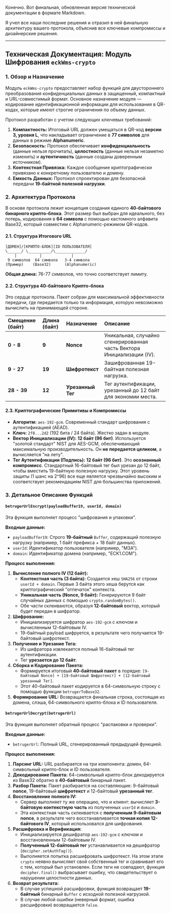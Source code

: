 Конечно. Вот финальная, обновленная версия технической документации в формате Markdown.

Я учел все наши последние решения и отразил в ней финальную архитектуру вашего протокола, объяснив все ключевые компромиссы и дизайнерские решения.

---

## Техническая Документация: Модуль Шифрования `eckWms-crypto`

### 1. Обзор и Назначение

Модуль `eckWms-crypto` предоставляет набор функций для двустороннего преобразования конфиденциальных данных в защищенный, компактный и URL-совместимый формат. Основное назначение модуля — кодирование идентификационной информации для использования в QR-кодах, которые имеют строгие ограничения по объему данных.

Протокол разработан с учетом следующих ключевых требований:

1.  **Компактность:** Итоговый URL должен умещаться в QR-код **версии 3, уровня L**, что накладывает ограничение в **77 символов** для данных в режиме **Alphanumeric**.
2.  **Безопасность:** Протокол обеспечивает **конфиденциальность** (данные нельзя прочитать), **целостность** (данные нельзя незаметно изменить) и **аутентичность** (данные созданы доверенным источником).
3.  **Контекстная Привязка:** Каждое сообщение криптографически привязано к конкретному пользователю и домену.
4.  **Емкость Данных:** Протокол спроектирован для безопасной передачи **19-байтной полезной нагрузки**.

### 2. Архитектура Протокола

В основе протокола лежит концепция создания единого **40-байтового бинарного крипто-блока**. Этот размер был выбран для идеального, без потерь, кодирования в **64 символа** с помощью кастомного алфавита Base32, который совместим с Alphanumeric-режимом QR-кодов.

#### 2.1. Структура Итогового URL

```
[ДОМЕН]/[КРИПТО-БЛОК][ID ПОЛЬЗОВАТЕЛЯ]
\______/ \__________/\_____________/
    |          |             |
 9 символов  64 символа   3-4 символа
(Пример)    (Base32)      (Alphanumeric)
```
**Общая длина:** 76-77 символов, что точно соответствует лимиту.

#### 2.2. Структура 40-байтового Крипто-блока

Это сердце протокола. Пакет собран для максимальной эффективности передачи, где передается только та информация, которую невозможно вычислить на принимающей стороне.

| Смещение (байт) | Длина (байт) | Назначение | Описание |
| :--- | :--- | :--- | :--- |
| **0 - 8** | **9** | **Nonce** | Уникальная, случайно сгенерированная часть Вектора Инициализации (IV). |
| **9 - 27** | **19** | **Шифротекст** | Зашифрованная 19-байтная полезная нагрузка. |
| **28 - 39** | **12** | **Урезанный Тег** | Тег аутентификации, урезанный до 12 байт для экономии места. |

#### 2.3. Криптографические Примитивы и Компромиссы

*   **Алгоритм:** `aes-192-gcm`. Современный стандарт шифрования с аутентификацией (AEAD).
*   **Ключ:** `2f8...2d2` (192 бита / 24 байта). Жестко задан в модуле.
*   **Вектор Инициализации (IV):** **12 байт (96 бит)**. Используется "золотой стандарт" NIST для AES-GCM, обеспечивающий максимальную производительность. Он **не передается целиком**, а вычисляется "на лету".
*   **Тег Аутентификации (Подпись):** **12 байт (96 бит)**. Это **осознанный компромисс**. Стандартный 16-байтовый тег был урезан до 12 байт, чтобы вместить 19-байтную полезную нагрузку. Этот уровень защиты (1 шанс на 2^96) все еще является чрезвычайно высоким и соответствует рекомендациям NIST для большинства приложений.

### 3. Детальное Описание Функций

#### `betrugerUrlEncrypt(payloadBuffer19, userId, domain)`

Эта функция выполняет процесс "шифрования и упаковки".

**Входные данные:**
*   `payloadBuffer19`: Строго **19-байтный** `Buffer`, содержащий полезную нагрузку (например, 1 байт префикса + 18 байт данных).
*   `userId`: Идентификатор пользователя (например, "M3A").
*   `domain`: Идентификатор домена (например, "ECK1.COM").

**Процесс выполнения:**

1.  **Вычисление полного IV (12 байт):**
    *   **Контекстная часть (3 байта):** Создается хеш `SHA256` от строки `userId + domain`. Первые 3 байта этого хеша берутся как криптографический "отпечаток" контекста.
    *   **Уникальная часть (Nonce, 9 байт):** Генерируются 9 байт случайных данных с помощью `crypto.randomBytes()`.
    *   Обе части склеиваются, образуя **12-байтовый** вектор, который будет передан в шифратор.
2.  **Шифрование:**
    *   Инициализируется шифратор `aes-192-gcm` с ключом и вычисленным 12-байтовым IV.
    *   19-байтный payload шифруется, в результате чего получается 19-байтовый шифротекст.
3.  **Получение и Урезание Тега:**
    *   Из шифратора извлекается полный 16-байтовый тег аутентификации.
    *   Тег **урезается до 12 байт**.
4.  **Сборка и Кодирование Пакета:**
    *   Формируется итоговый **40-байтовый пакет** в порядке: `[9-байтовый Nonce] + [19-байтовый Шифротекст] + [12-байтовый урезанный Тег]`.
    *   Этот 40-байтовый пакет кодируется в 64-символьную строку с помощью функции `betrugerToBase32`.
5.  **Формирование URL:** Возвращается финальная строка, состоящая из домена, слэша, 64-символьного крипто-блока и ID пользователя.

#### `betrugerUrlDecrypt(betrugerUrl)`

Эта функция выполняет обратный процесс "распаковки и проверки".

**Входные данные:**
*   `betrugerUrl`: Полный URL, сгенерированный предыдущей функцией.

**Процесс выполнения:**

1.  **Парсинг URL:** URL разбирается на три компонента: домен, 64-символьный крипто-блок и ID пользователя.
2.  **Декодирование Пакета:** 64-символьный крипто-блок декодируется из Base32 обратно в **40-байтовый** бинарный пакет.
3.  **Разбор Пакета:** Пакет разбирается на составляющие: 9-байтовый **nonce**, 19-байтовый **шифротекст** и 12-байтовый **урезанный тег**.
4.  **Восстановление полного IV:**
    *   Сервер выполняет ту же операцию, что и клиент: вычисляет **3-байтовую контекстную часть** из полученных `userId` и `domain`.
    *   Эта контекстная часть склеивается с **полученным 9-байтовым nonce**, в результате чего восстанавливается **точная копия 12-байтового IV**, который использовался для шифрования.
5.  **Расшифровка и Верификация:**
    *   Инициализируется дешифратор `aes-192-gcm` с ключом и восстановленным 12-байтовым IV.
    *   **Полученный 12-байтовый тег** устанавливается на дешифратор (`decipher.setAuthTag()`).
    *   Выполняется попытка расшифровать шифротекст. На этом этапе `crypto` неявно вычисляет свой собственный тег и сравнивает его с тем, который был установлен. Если теги не совпадают, функция `decipher.final()` выбрасывает ошибку, что свидетельствует о нарушении целостности данных.
6.  **Возврат результата:**
    *   В случае успешной расшифровки, функция возвращает **19-байтный** бинарный `Buffer` с исходной полезной нагрузкой.
    *   В случае любой ошибки (неверный формат, ошибка расшифровки) возвращается `false`.